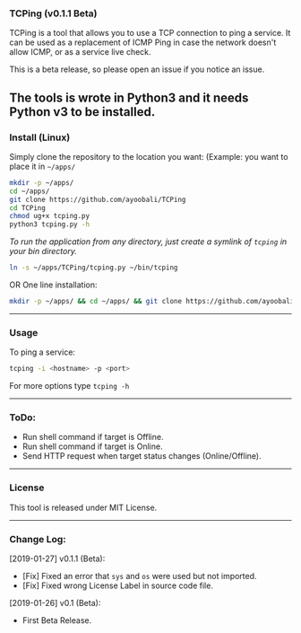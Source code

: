 ### TCPing (v0.1.1 Beta)
TCPing is a tool that allows you to use a TCP connection to ping a service. It can be used as a replacement of ICMP Ping in case the network doesn't allow ICMP, or as a service live check.

This is a beta release, so please open an issue if you notice an issue.

The tools is wrote in Python3 and it needs Python v3 to be installed.
-------
### Install (Linux)
Simply clone the repository to the location you want:
(Example: you want to place it in `~/apps/`
```Bash
mkdir -p ~/apps/
cd ~/apps/
git clone https://github.com/ayoobali/TCPing
cd TCPing
chmod ug+x tcping.py
python3 tcping.py -h
```

*To run the application from any directory, just create a symlink of `tcping` in your bin directory.*

```Bash
ln -s ~/apps/TCPing/tcping.py ~/bin/tcping
```


OR One line installation:

```bash
mkdir -p ~/apps/ && cd ~/apps/ && git clone https://github.com/ayoobali/TCPing && cd TCPing && chmod gu+x tcping.py && ln -s ~/apps/TCPing/tcping.py ~/bin/tcping
```


-------
### Usage
To ping a service:
```Bash
tcping -i <hostname> -p <port>
```

For more options type `tcping -h`


-------
### ToDo:

 - Run shell command if target is Offline.
 - Run shell command if target is Online.
 - Send HTTP request when target status changes (Online/Offline).


-------
### License

This tool is released under MIT License.


-------
### Change Log:

[2019-01-27] v0.1.1 (Beta):
 - [Fix] Fixed an error that `sys` and `os` were used but not imported.
 - [Fix] Fixed wrong License Label in source code file.

[2019-01-26] v0.1 (Beta):
 - First Beta Release.